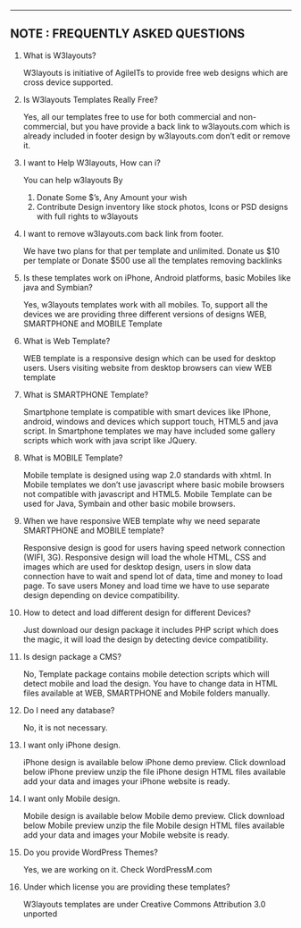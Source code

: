 ----------------------------------
NOTE : FREQUENTLY ASKED QUESTIONS 
----------------------------------

1. What is W3layouts?

	W3layouts is initiative of AgileITs to provide free web designs which are cross device supported.

2. Is W3layouts Templates Really Free?

	Yes, all our templates free to use for both commercial and non-commercial, but you have provide a back link to w3layouts.com which is already included in footer design by w3layouts.com don’t edit or remove it.

3. I want to Help W3layouts, How can i?

	You can help w3layouts By
	1. Donate Some $’s, Any Amount your wish
	2. Contribute Design inventory like stock photos, Icons or PSD designs with full rights to w3layouts

4. I want to remove w3layouts.com back link from footer.

	We have two plans for that per template and unlimited.
	Donate us $10 per template or Donate $500 use all the templates removing backlinks

5. Is these templates work on iPhone, Android platforms, basic Mobiles like java and Symbian?

	Yes, w3layouts templates work with all mobiles. To, support all the devices we are providing three different versions of designs WEB, SMARTPHONE and MOBILE Template

6. What is Web Template?

	WEB template is a responsive design which can be used for desktop users. Users visiting website from desktop browsers can view WEB template

7. What is SMARTPHONE Template?

	Smartphone template is compatible with smart devices like IPhone, android, windows and devices which support touch, HTML5 and java script.
	In Smartphone templates we may have included some gallery scripts which work with java script like JQuery.

8. What is MOBILE Template?

	Mobile template is designed using wap 2.0 standards with xhtml. In Mobile templates we don’t use javascript where basic mobile browsers not compatible with javascript and HTML5.
	Mobile Template can be used for Java, Symbain and other basic mobile browsers.

9. When we have responsive WEB template why we need separate SMARTPHONE and MOBILE template?

	Responsive design is good for users having speed network connection (WIFI, 3G). Responsive design will load the whole HTML, CSS and images which are used for desktop design, users in slow data connection have to wait and spend lot of data, time and money to load page. To save users Money and load time we have to use separate design depending on device compatibility.

10. How to detect and load different design for different Devices?

	Just download our design package it includes PHP script which does the magic, it will load the design by detecting device compatibility.

11. Is design package a CMS?

	No, Template package contains mobile detection scripts which will detect mobile and load the design. You have to change data in HTML files available at WEB, SMARTPHONE and Mobile folders manually.

12. Do I need any database?

	No, it is not necessary.

13. I want only iPhone design.

	iPhone design is available below iPhone demo preview. Click download below iPhone preview unzip the file iPhone design HTML files available add your data and images your iPhone website is ready.

14. I want only Mobile design.

	Mobile design is available below Mobile demo preview. Click download below Mobile preview unzip the file Mobile design HTML files available add your data and images your Mobile website is ready.

15. Do you provide WordPress Themes?

	Yes, we are working on it. Check WordPressM.com

16. Under which license you are providing these templates?

	W3layouts templates are under Creative Commons Attribution 3.0 unported
